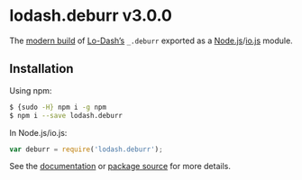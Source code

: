 # lodash.deburr v3.0.0

The [modern build](https://github.com/lodash/lodash/wiki/Build-Differences) of [Lo-Dash’s](https://lodash.com/) `_.deburr` exported as a [Node.js](http://nodejs.org/)/[io.js](https://iojs.org/) module.

## Installation

Using npm:

```bash
$ {sudo -H} npm i -g npm
$ npm i --save lodash.deburr
```

In Node.js/io.js:

```js
var deburr = require('lodash.deburr');
```

See the [documentation](https://lodash.com/docs#deburr) or [package source](https://github.com/lodash/lodash/blob/3.0.0-npm-packages/lodash.deburr) for more details.
